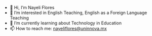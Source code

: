 

- 👋 Hi, I’m Nayeli Flores
- 👀 I’m interested in English Teaching, English as a Foreign Language Teaching
- 🌱 I’m currently learning about Technology in Education
- 📫 How to reach me: nayeliflores@uninnova.mx


<!---
NayeliFC1/NayeliFC1 is a ✨ special ✨ repository because its `README.md` (this file) appears on your GitHub profile.
You can click the Preview link to take a look at your changes.
--->
